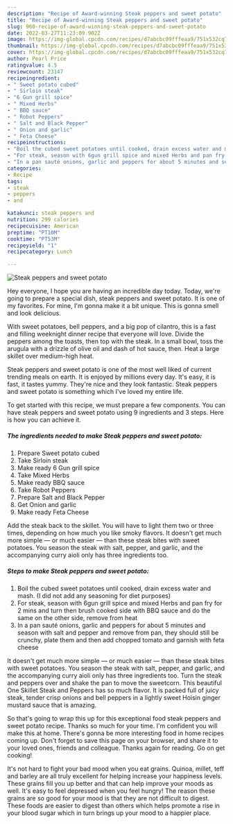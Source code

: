 ```yaml
---
description: "Recipe of Award-winning Steak peppers and sweet potato"
title: "Recipe of Award-winning Steak peppers and sweet potato"
slug: 960-recipe-of-award-winning-steak-peppers-and-sweet-potato
date: 2022-03-27T11:23:09.902Z
image: https://img-global.cpcdn.com/recipes/d7abcbc09fffeaa9/751x532cq70/steak-peppers-and-sweet-potato-recipe-main-photo.jpg
thumbnail: https://img-global.cpcdn.com/recipes/d7abcbc09fffeaa9/751x532cq70/steak-peppers-and-sweet-potato-recipe-main-photo.jpg
cover: https://img-global.cpcdn.com/recipes/d7abcbc09fffeaa9/751x532cq70/steak-peppers-and-sweet-potato-recipe-main-photo.jpg
author: Pearl Price
ratingvalue: 4.5
reviewcount: 23147
recipeingredient:
- " Sweet potato cubed"
- " Sirloin steak"
- "6 Gun grill spice"
- " Mixed Herbs"
- " BBQ sauce"
- " Robot Peppers"
- " Salt and Black Pepper"
- " Onion and garlic"
- " Feta Cheese"
recipeinstructions:
- "Boil the cubed sweet potatoes until cooked, drain excess water and mash. (I did not add any seasoning for diet purposes)"
- "For steak, season with 6gun grill spice and mixed Herbs and pan fry for 2 mins and turn then brush cooked side with BBQ sauce and do the same on the other side, remove from heat"
- "In a pan sauté onions, garlic and peppers for about 5 minutes and season with salt and pepper and remove from pan, they should still be crunchy, plate them and then add chopped tomato and garnish with feta cheese"
categories:
- Recipe
tags:
- steak
- peppers
- and

katakunci: steak peppers and 
nutrition: 299 calories
recipecuisine: American
preptime: "PT10M"
cooktime: "PT53M"
recipeyield: "1"
recipecategory: Lunch

---
```



![Steak peppers and sweet potato](https://img-global.cpcdn.com/recipes/d7abcbc09fffeaa9/751x532cq70/steak-peppers-and-sweet-potato-recipe-main-photo.jpg)

Hey everyone, I hope you are having an incredible day today. Today, we're going to prepare a special dish, steak peppers and sweet potato. It is one of my favorites. For mine, I'm gonna make it a bit unique. This is gonna smell and look delicious.

With sweet potatoes, bell peppers, and a big pop of cilantro, this is a fast and filling weeknight dinner recipe that everyone will love. Divide the peppers among the toasts, then top with the steak. In a small bowl, toss the arugula with a drizzle of olive oil and dash of hot sauce, then. Heat a large skillet over medium-high heat.

Steak peppers and sweet potato is one of the most well liked of current trending meals on earth. It is enjoyed by millions every day. It's easy, it is fast, it tastes yummy. They're nice and they look fantastic. Steak peppers and sweet potato is something which I've loved my entire life.


To get started with this recipe, we must prepare a few components. You can have steak peppers and sweet potato using 9 ingredients and 3 steps. Here is how you can achieve it.

<!--inarticleads1-->

##### The ingredients needed to make Steak peppers and sweet potato:

1. Prepare  Sweet potato cubed
1. Take  Sirloin steak
1. Make ready 6 Gun grill spice
1. Take  Mixed Herbs
1. Make ready  BBQ sauce
1. Take  Robot Peppers
1. Prepare  Salt and Black Pepper
1. Get  Onion and garlic
1. Make ready  Feta Cheese


Add the steak back to the skillet. You will have to light them two or three times, depending on how much you like smoky flavors. It doesn&#39;t get much more simple — or much easier — than these steak bites with sweet potatoes. You season the steak with salt, pepper, and garlic, and the accompanying curry aioli only has three ingredients too. 

<!--inarticleads2-->

##### Steps to make Steak peppers and sweet potato:

1. Boil the cubed sweet potatoes until cooked, drain excess water and mash. (I did not add any seasoning for diet purposes)
1. For steak, season with 6gun grill spice and mixed Herbs and pan fry for 2 mins and turn then brush cooked side with BBQ sauce and do the same on the other side, remove from heat
1. In a pan sauté onions, garlic and peppers for about 5 minutes and season with salt and pepper and remove from pan, they should still be crunchy, plate them and then add chopped tomato and garnish with feta cheese


It doesn&#39;t get much more simple — or much easier — than these steak bites with sweet potatoes. You season the steak with salt, pepper, and garlic, and the accompanying curry aioli only has three ingredients too. Turn the steak and peppers over and shake the pan to move the sweetcorn. This beautiful One Skillet Steak and Peppers has so much flavor. It is packed full of juicy steak, tender crisp onions and bell peppers in a lightly sweet Hoisin ginger mustard sauce that is amazing. 

So that's going to wrap this up for this exceptional food steak peppers and sweet potato recipe. Thanks so much for your time. I'm confident you will make this at home. There's gonna be more interesting food in home recipes coming up. Don't forget to save this page on your browser, and share it to your loved ones, friends and colleague. Thanks again for reading. Go on get cooking!

It's not hard to fight your bad mood when you eat grains. Quinoa, millet, teff and barley are all truly excellent for helping increase your happiness levels. These grains fill you up better and that can help improve your moods as well. It's easy to feel depressed when you feel hungry! The reason these grains are so good for your mood is that they are not difficult to digest. These foods are easier to digest than others which helps promote a rise in your blood sugar which in turn brings up your mood to a happier place.
